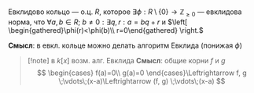 Евклидово кольцо — о.ц. $R$, которое $\exists \phi: R\setminus\{ 0 \}\to \mathbb{Z}_{\geq 0}$ — евклидова норма, что $\forall a, b \in R;\ b\ne 0: \exists q, r: a=bq+r$ и $\left[ \begin{gathered}\phi(r)<\phi(b)\\ r=0\end{gathered} \right.$

**Смысл**: в евкл. кольце можно делать алгоритм Евклида (понижая $\phi$)

> [!note] в $k[x]$ возм. алг. Евклида
> **Смысл**: общие корни $f$ и $g$
> $$
> \begin{cases}
> f(a)=0\\
> g(a)=0
> \end{cases}\Leftrightarrow f, g \;\vdots\;(x-a)\Leftrightarrow (f, g) \;\vdots\;(x-a)
> $$

